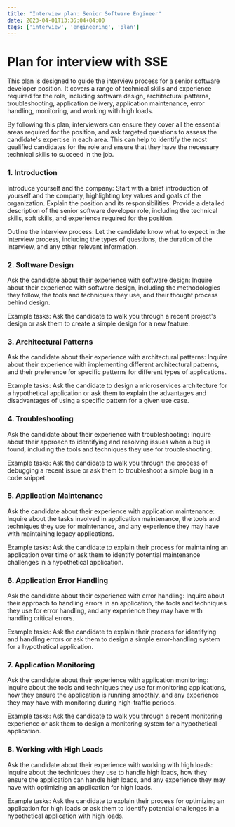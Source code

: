```yaml
---
title: "Interview plan: Senior Software Engineer"
date: 2023-04-01T13:36:04+04:00
tags: ['interview', 'engineering', 'plan']
---
```

# Plan for interview with SSE

This plan is designed to guide the interview process for a senior software developer position. It covers a range of technical skills and experience required for the role, including software design, architectural patterns, troubleshooting, application delivery, application maintenance, error handling, monitoring, and working with high loads.

By following this plan, interviewers can ensure they cover all the essential areas required for the position, and ask targeted questions to assess the candidate's expertise in each area. This can help to identify the most qualified candidates for the role and ensure that they have the necessary technical skills to succeed in the job.

<!--more-->

### 1. Introduction
Introduce yourself and the company: Start with a brief introduction of yourself and the company, highlighting key values and goals of the organization.
Explain the position and its responsibilities: Provide a detailed description of the senior software developer role, including the technical skills, soft skills, and experience required for the position.

Outline the interview process: Let the candidate know what to expect in the interview process, including the types of questions, the duration of the interview, and any other relevant information.

### 2. Software Design
Ask the candidate about their experience with software design: Inquire about their experience with software design, including the methodologies they follow, the tools and techniques they use, and their thought process behind design.

Example tasks: Ask the candidate to walk you through a recent project's design or ask them to create a simple design for a new feature.

### 3. Architectural Patterns
Ask the candidate about their experience with architectural patterns: Inquire about their experience with implementing different architectural patterns, and their preference for specific patterns for different types of applications.

Example tasks: Ask the candidate to design a microservices architecture for a hypothetical application or ask them to explain the advantages and disadvantages of using a specific pattern for a given use case.

### 4. Troubleshooting
Ask the candidate about their experience with troubleshooting: Inquire about their approach to identifying and resolving issues when a bug is found, including the tools and techniques they use for troubleshooting.

Example tasks: Ask the candidate to walk you through the process of debugging a recent issue or ask them to troubleshoot a simple bug in a code snippet.

### 5. Application Maintenance
Ask the candidate about their experience with application maintenance: Inquire about the tasks involved in application maintenance, the tools and techniques they use for maintenance, and any experience they may have with maintaining legacy applications.

Example tasks: Ask the candidate to explain their process for maintaining an application over time or ask them to identify potential maintenance challenges in a hypothetical application.

### 6. Application Error Handling
Ask the candidate about their experience with error handling: Inquire about their approach to handling errors in an application, the tools and techniques they use for error handling, and any experience they may have with handling critical errors.

Example tasks: Ask the candidate to explain their process for identifying and handling errors or ask them to design a simple error-handling system for a hypothetical application.

### 7. Application Monitoring
Ask the candidate about their experience with application monitoring: Inquire about the tools and techniques they use for monitoring applications, how they ensure the application is running smoothly, and any experience they may have with monitoring during high-traffic periods.

Example tasks: Ask the candidate to walk you through a recent monitoring experience or ask them to design a monitoring system for a hypothetical application.

### 8. Working with High Loads
Ask the candidate about their experience with working with high loads: Inquire about the techniques they use to handle high loads, how they ensure the application can handle high loads, and any experience they may have with optimizing an application for high loads.

Example tasks: Ask the candidate to explain their process for optimizing an application for high loads or ask them to identify potential challenges in a hypothetical application with high loads.